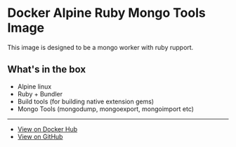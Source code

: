 Docker Alpine Ruby Mongo Tools Image
==================================================

This image is designed to be a mongo worker with ruby rupport.

What's in the box
--------------------------------------------------

- Alpine linux
- Ruby + Bundler
- Build tools (for building native extension gems)
- Mongo Tools (mongodump, mongoexport, mongoimport etc)

---

- [View on Docker Hub][1]
- [View on GitHub][2]

[1]: https://hub.docker.com/r/dannyben/alpine-ruby-mongo/
[2]: https://github.com/DannyBen/docker-alpine-ruby-mongo